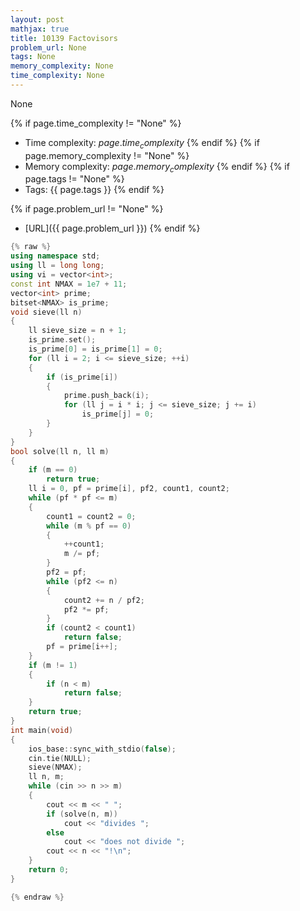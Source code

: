 ```yaml
---
layout: post
mathjax: true
title: 10139 Factovisors
problem_url: None
tags: None
memory_complexity: None
time_complexity: None
---
```


None


{% if page.time_complexity != "None" %}
- Time complexity: ${{ page.time_complexity }}$
{% endif %}
{% if page.memory_complexity != "None" %}
- Memory complexity: ${{ page.memory_complexity }}$
{% endif %}
{% if page.tags != "None" %}
- Tags: {{ page.tags }}
{% endif %}

{% if page.problem_url != "None" %}
- [URL]({{ page.problem_url }})
{% endif %}

```cpp
{% raw %}
using namespace std;
using ll = long long;
using vi = vector<int>;
const int NMAX = 1e7 + 11;
vector<int> prime;
bitset<NMAX> is_prime;
void sieve(ll n)
{
    ll sieve_size = n + 1;
    is_prime.set();
    is_prime[0] = is_prime[1] = 0;
    for (ll i = 2; i <= sieve_size; ++i)
    {
        if (is_prime[i])
        {
            prime.push_back(i);
            for (ll j = i * i; j <= sieve_size; j += i)
                is_prime[j] = 0;
        }
    }
}
bool solve(ll n, ll m)
{
    if (m == 0)
        return true;
    ll i = 0, pf = prime[i], pf2, count1, count2;
    while (pf * pf <= m)
    {
        count1 = count2 = 0;
        while (m % pf == 0)
        {
            ++count1;
            m /= pf;
        }
        pf2 = pf;
        while (pf2 <= n)
        {
            count2 += n / pf2;
            pf2 *= pf;
        }
        if (count2 < count1)
            return false;
        pf = prime[i++];
    }
    if (m != 1)
    {
        if (n < m)
            return false;
    }
    return true;
}
int main(void)
{
    ios_base::sync_with_stdio(false);
    cin.tie(NULL);
    sieve(NMAX);
    ll n, m;
    while (cin >> n >> m)
    {
        cout << m << " ";
        if (solve(n, m))
            cout << "divides ";
        else
            cout << "does not divide ";
        cout << n << "!\n";
    }
    return 0;
}

{% endraw %}
```